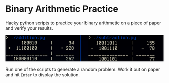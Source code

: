# Binary Arithmetic Practice

Hacky python scripts to practice your binary arithmetic on a piece of paper and
verify your results.

![demonstration](/doc/img/demo.png)

Run one of the scripts to generate a random problem. Work it out on paper and hit
`Enter` to display the solution.
